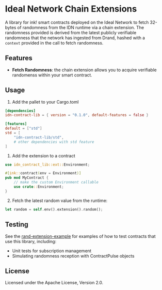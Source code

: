 # Ideal Network Chain Extensions

A library for ink! smart contracts deployed on the Ideal Network to fetch 32-bytes of randomness from the IDN runtime via a chain extension. The randomness provided is derived from the latest publicly verifiable randomness that the network has ingested from Drand, hashed with a `context` provided in the call to fetch randomness.

## Features
- **Fetch Randomness**: the chain extension allows you to acquire verifiable randomenss within your smart contract.

## Usage

1. Add the pallet to your Cargo.toml


```toml
[dependencies]
idn-contract-lib = { version = "0.1.0", default-features = false }

[features]
default = ["std"]
std = [
    "idn-contract-lib/std",
    # other dependencies with std feature
]
```

1. Add the extension to a contract

```rust
use idn_contract_lib::ext::Environment;

#[ink::contract(env = Environment)]
pub mod MyContract {
    // make the custom Environment callable
    use crate::Environment;
}
```

2. Fetch the latest random value from the runtime:
``` rust
let random = self.env().extension().random();
```

## Testing

See the [rand-extension-example](./examples/rand-extension-example/) for examples of how to test contracts that use this library, including:

- Unit tests for subscription management
- Simulating randomness reception with ContractPulse objects

## License

Licensed under the Apache License, Version 2.0.
